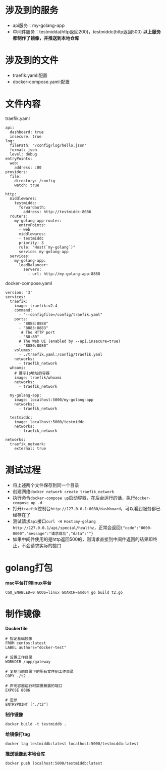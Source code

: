 # 涉及到的服务
- api服务：my-golang-app
- 中间件服务：testmidda(http返回200)，testmiddc(http返回500)
**以上服务都制作了镜像，并推送到本地仓库**

# 涉及到的文件
- traefik.yaml:配置
- docker-compose.yaml:配置

# 文件内容
traefik.yaml
```
api:
  dashboard: true
  insecure: true
log:
  filePath: "/config/log/hello.json"
  format: json
  level: debug
entryPoints:
  web:
    address: :80
providers:
  file:
    directory: /config
    watch: true

http:
  middlewares:
    testmiddc:
      forwardauth:
        address: http://testmiddc:8086
  routers:
    my-golang-app-router:
      entryPoints:
      - web
      middlewares:
      - testmiddc
      priority: 3
      rule: "Host(`my-golang`)"
      service: my-golang-app
  services:
    my-golang-app:
      loadBalancer:
        servers:
          - url: http://my-golang-app:8888
```
docker-compose.yaml
```
version: '3'
services:
  traefik:
    image: traefik:v2.4
    command:
      - "--configfile=/config/traefik.yaml"
    ports:
      - "8888:8888"
      - "8883:8883"
       # The HTTP port
      - "80:80"
      # The Web UI (enabled by --api.insecure=true)
      - "8080:8080"
    volumes:
      - ./traefik.yaml:/config/traefik.yaml
    networks:
      - traefik_network
  whoami:
    # 展示ip地址的容器
    image: traefik/whoami
    networks:
      - traefik_network

  my-golang-app:
    image: localhost:5000/my-golang-app
    networks:
      - traefik_network

  testmiddc:
    image: localhost:5000/testmiddc
    networks:
      - traefik_network

networks:
  traefik_network:
    external: true
```
# 测试过程
- 将上述两个文件保存到同一个目录
- 创建网络`docker network create traefik_network`
- 执行命令`docker-compose up`启动容器，在后台运行的话，执行`docker-compose up -d`
- 打开`traefik`控制台`http://127.0.0.1:8080/dashboard`，可以看到服务都已经存在了
- 测试请求`api`接口`curl -H Host:my-golang http://127.0.0.1/api/special/healthz`，正常会返回`{"code":"0000-0000","message":"请求成功","data":""}`
- 如果中间件使用的是http返回500的，则请求直接到中间件返回的结果即终止，不会请求实际的接口

# golang打包
**mac平台打包linux平台**
```
CGO_ENABLED=0 GOOS=linux GOARCH=amd64 go build t2.go
```

# 制作镜像
**Dockerfile**
```
# 指定基础镜像
FROM centos:latest
LABEL authors="docker-test"

# 设置工作目录
WORKDIR /app/gateway

# 复制当前目录下的所有文件到工作目录
COPY ./t2 .

# 声明容器运行时需要暴露的端口
EXPOSE 8086

# 定参
ENTRYPOINT ["./t2"]
```
**制作镜像**
```
docker build -t testmiddb .
```

**给镜像打tag**
```
docker tag testmiddb:latest localhost:5000/testmiddb:latest
```

**推送镜像到本地仓库**
```
docker push localhost:5000/testmiddb:latest
```






